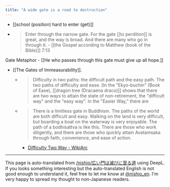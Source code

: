 ```yaml
---
title: "A wide gate is a road to destruction"
---
```


- [[school (position) hard to enter (get)]]
- > Enter through the narrow gate. For the gate [[to perdition]] is great, and the way is broad. And there are many who go in through it.
        - [[the Gospel according to Matthew (book of the Bible)]] 7:13

Gate Metaphor
    - [[He who passes through this gate must give up all hope.]]
- [[The Gates of Immeasurability]].
    - > Difficulty in two paths: the difficult path and the easy path. The two paths of difficulty and ease. [In the "Ekyo-buchin" (Book of Ease), [[dragon tree (Dracaena draco)]] shows that there are two ways to attain the state of non-retirement, the "difficult way" and the "easy way". In the "Easier Way," there are
    - >  There is a limitless gate in Buddhism. The paths of the world are both difficult and easy. Walking on the land is very difficult, but boarding a boat on the waterway is very enjoyable. The path of a bodhisattva is like this. There are those who work diligently, and there are those who quickly attain Avatamsaka through faith, convenience, and ease of action.
        - [Difficulty Two Way - WikiArc](http://labo.wikidharma.org/index.php/難易二道)


---
This page is auto-translated from [/nishio/広い門は滅びに至る道](https://scrapbox.io/nishio/広い門は滅びに至る道) using DeepL. If you looks something interesting but the auto-translated English is not good enough to understand it, feel free to let me know at [@nishio_en](https://twitter.com/nishio_en). I'm very happy to spread my thought to non-Japanese readers.